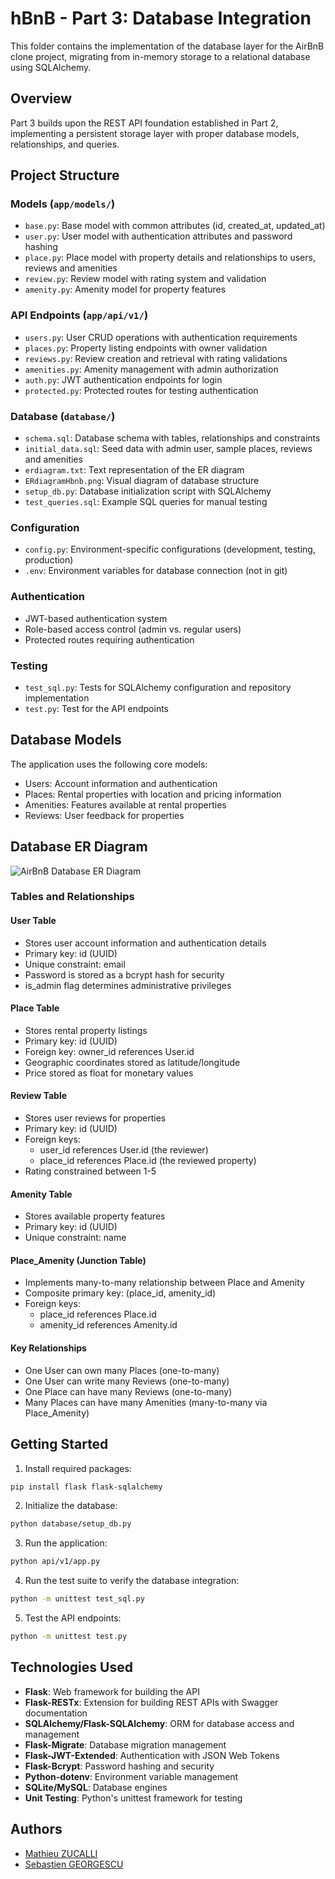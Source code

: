 # hBnB - Part 3: Database Integration

This folder contains the implementation of the database layer for the AirBnB clone project, migrating from in-memory storage to a relational database using SQLAlchemy.

## Overview

Part 3 builds upon the REST API foundation established in Part 2, implementing a persistent storage layer with proper database models, relationships, and queries.

## Project Structure

### Models (`app/models/`)
- `base.py`: Base model with common attributes (id, created_at, updated_at)
- `user.py`: User model with authentication attributes and password hashing
- `place.py`: Place model with property details and relationships to users, reviews and amenities
- `review.py`: Review model with rating system and validation
- `amenity.py`: Amenity model for property features

### API Endpoints (`app/api/v1/`)
- `users.py`: User CRUD operations with authentication requirements
- `places.py`: Property listing endpoints with owner validation
- `reviews.py`: Review creation and retrieval with rating validations
- `amenities.py`: Amenity management with admin authorization
- `auth.py`: JWT authentication endpoints for login
- `protected.py`: Protected routes for testing authentication

### Database (`database/`)
- `schema.sql`: Database schema with tables, relationships and constraints
- `initial_data.sql`: Seed data with admin user, sample places, reviews and amenities
- `erdiagram.txt`: Text representation of the ER diagram
- `ERdiagramHbnb.png`: Visual diagram of database structure
- `setup_db.py`: Database initialization script with SQLAlchemy
- `test_queries.sql`: Example SQL queries for manual testing

### Configuration
- `config.py`: Environment-specific configurations (development, testing, production)
- `.env`: Environment variables for database connection (not in git)

### Authentication
- JWT-based authentication system
- Role-based access control (admin vs. regular users)
- Protected routes requiring authentication

### Testing
- `test_sql.py`: Tests for SQLAlchemy configuration and repository implementation
- `test.py`: Test for the API endpoints

## Database Models

The application uses the following core models:
- Users: Account information and authentication
- Places: Rental properties with location and pricing information
- Amenities: Features available at rental properties
- Reviews: User feedback for properties

## Database ER Diagram

![AirBnB Database ER Diagram](/part3/database/ERdiagramHbnb.png)

### Tables and Relationships

#### User Table
- Stores user account information and authentication details
- Primary key: id (UUID)
- Unique constraint: email
- Password is stored as a bcrypt hash for security
- is_admin flag determines administrative privileges

#### Place Table
- Stores rental property listings
- Primary key: id (UUID)
- Foreign key: owner_id references User.id
- Geographic coordinates stored as latitude/longitude
- Price stored as float for monetary values

#### Review Table
- Stores user reviews for properties
- Primary key: id (UUID)
- Foreign keys:
  - user_id references User.id (the reviewer)
  - place_id references Place.id (the reviewed property)
- Rating constrained between 1-5

#### Amenity Table
- Stores available property features
- Primary key: id (UUID)
- Unique constraint: name

#### Place_Amenity (Junction Table)
- Implements many-to-many relationship between Place and Amenity
- Composite primary key: (place_id, amenity_id)
- Foreign keys:
  - place_id references Place.id
  - amenity_id references Amenity.id

#### Key Relationships
- One User can own many Places (one-to-many)
- One User can write many Reviews (one-to-many)
- One Place can have many Reviews (one-to-many)
- Many Places can have many Amenities (many-to-many via Place_Amenity)

## Getting Started

1. Install required packages:
```bash
pip install flask flask-sqlalchemy
```

2. Initialize the database:
```bash
python database/setup_db.py
```

3. Run the application:
```bash
python api/v1/app.py
```

4. Run the test suite to verify the database integration:
```bash
python -m unittest test_sql.py
```

5. Test the API endpoints:
```bash
python -m unittest test.py
```

## Technologies Used

- **Flask**: Web framework for building the API
- **Flask-RESTx**: Extension for building REST APIs with Swagger documentation
- **SQLAlchemy/Flask-SQLAlchemy**: ORM for database access and management
- **Flask-Migrate**: Database migration management
- **Flask-JWT-Extended**: Authentication with JSON Web Tokens
- **Flask-Bcrypt**: Password hashing and security
- **Python-dotenv**: Environment variable management
- **SQLite/MySQL**: Database engines
- **Unit Testing**: Python's unittest framework for testing

## Authors
- [Mathieu ZUCALLI](github.com/matzuc2)
- [Sebastien GEORGESCU](github.com/sebgrgs)